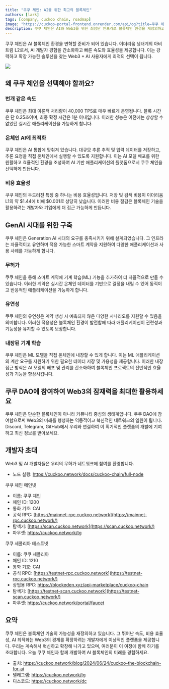 ```yaml
---
title: "쿠쿠 체인: AI를 위한 최고의 블록체인"
authors: [lark]
tags: [company, cuckoo chain, roadmap]
image: "https://cuckoo-portal-frontend.onrender.com/api/og?title=쿠쿠 체인: AI를 위한 최고의 블록체인"
description: 쿠쿠 체인은 AI와 Web3를 위한 최첨단 인프라로 블록체인 환경을 재정의하고 있습니다. 이더리움 생태계의 아비트럼 L2로서, 쿠쿠 체인은 번개 같은 거래 속도, 최소 비용, 강력한 AI 기능을 제공하여 Web3 공간의 개발자와 혁신가들에게 이상적인 선택이 됩니다.
---
```


쿠쿠 체인은 AI 블록체인 환경을 변혁할 준비가 되어 있습니다. 이더리움 생태계의 아비트럼 L2로서, AI 개발자 경험을 간소화하고 빠른 속도와 효율성을 제공합니다. 이는 강력하고 확장 가능한 솔루션을 찾는 Web3 + AI 사용자에게 최적의 선택이 됩니다.

![](https://cuckoo-network.b-cdn.net/cuckoo-chain-blockchain-for-ai.webp)

## 왜 쿠쿠 체인을 선택해야 할까요?

### 번개 같은 속도

쿠쿠 체인은 최대 이론적 처리량이 40,000 TPS로 매우 빠르게 운영됩니다. 블록 시간은 단 0.25초이며, 최종 확정 시간은 1분 이내입니다. 이러한 성능은 이전에는 상상할 수 없었던 실시간 애플리케이션을 가능하게 합니다.

### 온체인 AI에 최적화

쿠쿠 체인은 AI 통합에 맞춰져 있습니다. 대규모 추론 추적 및 입력 데이터를 저장하고, 추론 요청을 직접 온체인에서 실행할 수 있도록 지원합니다. 이는 AI 모델 배포를 위한 원활하고 효율적인 환경을 조성하여 AI 기반 애플리케이션의 플랫폼으로서 쿠쿠 체인을 선택하게 만듭니다.

### 비용 효율성

쿠쿠 체인의 두드러진 특징 중 하나는 비용 효율성입니다. 저장 및 검색 비용이 이더리움 L1의 약 $1.44에 비해 $0.001로 상당히 낮습니다. 이러한 비용 절감은 블록체인 기술을 활용하려는 개발자와 기업에게 더 접근 가능하게 만듭니다.

## GenAI 시대를 위한 구축

쿠쿠 체인은 Generation AI 시대의 요구를 충족시키기 위해 설계되었습니다. 그 인프라는 자율적이고 유연하며 적응 가능한 스마트 계약을 지원하여 다양한 애플리케이션과 사용 사례를 가능하게 합니다.

### 무허가

쿠쿠 체인을 통해 스마트 계약에 기계 학습(ML) 기능을 추가하여 더 자율적으로 만들 수 있습니다. 이러한 계약은 실시간 온체인 데이터를 기반으로 결정을 내릴 수 있어 동적이고 반응적인 애플리케이션을 가능하게 합니다.

### 유연성

쿠쿠 체인의 유연성은 계약 생성 시 예측되지 않은 다양한 시나리오를 지원할 수 있음을 의미합니다. 이러한 적응성은 블록체인 환경이 발전함에 따라 애플리케이션이 관련성과 기능성을 유지할 수 있도록 보장합니다.

### 내장된 기계 학습

쿠쿠 체인은 ML 모델을 직접 온체인에 내장할 수 있게 합니다. 이는 ML 애플리케이션의 계산 요구를 지원하기 위한 필요한 데이터 저장 및 가용성을 제공합니다. 이러한 내장 접근 방식은 AI 모델의 배포 및 관리를 간소화하여 블록체인 프로젝트의 전반적인 효율성과 기능을 향상시킵니다.

## 쿠쿠 DAO에 참여하여 Web3의 잠재력을 최대한 활용하세요

쿠쿠 체인은 단순한 블록체인이 아니라 커뮤니티 중심의 생태계입니다. 쿠쿠 DAO에 참여함으로써 Web3의 미래를 형성하는 역동적이고 혁신적인 네트워크의 일원이 됩니다. Discord, Telegram, GitHub에서 우리와 연결하여 이 획기적인 플랫폼의 개발에 기여하고 최신 정보를 받아보세요.

## 개발자 초대

Web3 및 AI 개발자들은 우리의 무허가 네트워크에 참여를 환영합니다.

* 노드 실행: https://cuckoo.network/docs/cuckoo-chain/full-node

쿠쿠 체인 메인넷

- 이름: 쿠쿠 체인
- 체인 ID: 1200
- 통화 기호: CAI
- 공식 RPC: [https://mainnet-rpc.cuckoo.network](https://mainnet-rpc.cuckoo.network/)
- 탐색기: [https://scan.cuckoo.network](https://scan.cuckoo.network/)
- 파우셋: https://cuckoo.network/tg

쿠쿠 세폴리아 테스트넷

- 이름: 쿠쿠 세폴리아
- 체인 ID: 1210
- 통화 기호: CAI
- 공식 RPC: [https://testnet-rpc.cuckoo.network](https://testnet-rpc.cuckoo.network/)
- 상업용 RPC: https://blockeden.xyz/api-marketplace/cuckoo-chain
- 탐색기: [https://testnet-scan.cuckoo.network](https://testnet-scan.cuckoo.network/)
- 파우셋: https://cuckoo.network/portal/faucet

## 요약

쿠쿠 체인은 블록체인 기술의 가능성을 재정의하고 있습니다. 그 뛰어난 속도, 비용 효율성, AI 최적화는 Web3의 경계를 확장하려는 개발자에게 이상적인 플랫폼을 제공합니다. 우리는 계속해서 혁신하고 확장해 나가고 있으며, 여러분이 이 여정에 함께 하기를 초대합니다. 오늘 쿠쿠 체인과 함께 개발하여 AI 블록체인의 미래를 경험하세요.

- 출처: https://cuckoo.network/blog/2024/06/24/cuckoo-the-blockchain-for-ai
- 텔레그램: https://cuckoo.network/tg
- 디스코드: https://cuckoo.network/dc
